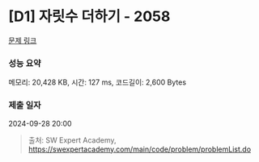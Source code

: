 # [D1] 자릿수 더하기 - 2058 

[문제 링크](https://swexpertacademy.com/main/code/problem/problemDetail.do?contestProbId=AV5QPRjqA10DFAUq) 

### 성능 요약

메모리: 20,428 KB, 시간: 127 ms, 코드길이: 2,600 Bytes

### 제출 일자

2024-09-28 20:00



> 출처: SW Expert Academy, https://swexpertacademy.com/main/code/problem/problemList.do
